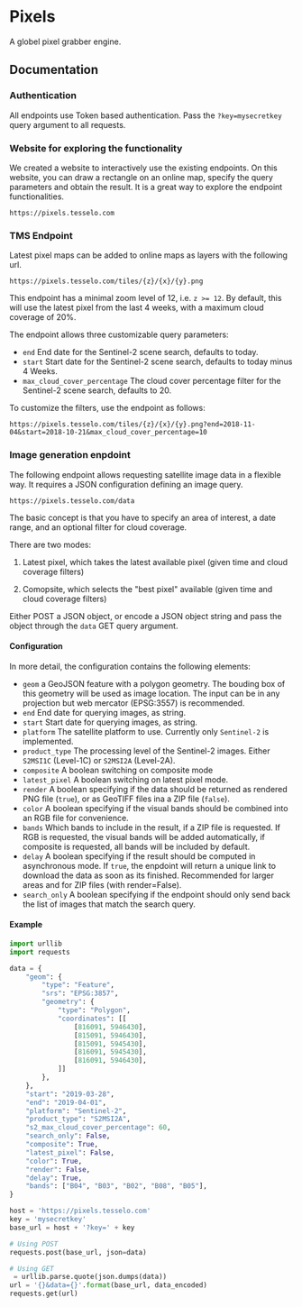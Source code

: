 # Pixels
A globel pixel grabber engine.

## Documentation

### Authentication
All endpoints use Token based authentication. Pass the `?key=mysecretkey` query argument to all requests.

### Website for exploring the functionality
We created a website to interactively use the existing endpoints. On this website, you can draw a rectangle on an online map, specify the query parameters and obtain the result. It is a great way to explore the endpoint functionalities.

    https://pixels.tesselo.com

### TMS Endpoint
Latest pixel maps can be added to online maps as layers with the following url.

    https://pixels.tesselo.com/tiles/{z}/{x}/{y}.png

This endpoint has a minimal zoom level of 12, i.e. `z >= 12`. By default, this will use the latest pixel from the last 4 weeks, with a maximum cloud coverage of 20%.

The endpoint allows three customizable query parameters:

- `end` End date for the Sentinel-2 scene search, defaults to today.
- `start` Start date for the Sentinel-2 scene search, defaults to today minus 4 Weeks.
- `max_cloud_cover_percentage` The cloud cover percentage filter for the Sentinel-2 scene search, defaults to 20.

To customize the filters, use the endpoint as follows:

    https://pixels.tesselo.com/tiles/{z}/{x}/{y}.png?end=2018-11-04&start=2018-10-21&max_cloud_cover_percentage=10

### Image generation enpdoint
The following endpoint allows requesting satellite image data in a flexible way. It requires a JSON configuration defining an image query.

    https://pixels.tesselo.com/data

The basic concept is that you have to specify an area of interest, a date range, and an optional filter for cloud coverage.

There are two modes:

  1. Latest pixel, which takes the latest available pixel (given time and cloud coverage filters)

  2. Comopsite, which selects the "best pixel" available (given time and cloud coverage filters)


Either POST a JSON object, or encode a JSON object string and pass the object through the `data` GET query argument.

#### Configuration
In more detail, the configuration contains the following elements:

  - `geom` a GeoJSON feature with a polygon geometry. The bouding box of this geometry will be used as image location. The input can be in any projection but web mercator (EPSG:3557) is recommended.
  - `end` End date for querying images, as string.
  - `start` Start date for querying images, as string.
  - `platform` The satellite platform to use. Currently only `Sentinel-2` is implemented.
  - `product_type` The processing level of the Sentinel-2 images. Either `S2MSI1C` (Level-1C) or `S2MSI2A` (Level-2A).
  - `composite` A boolean switching on composite mode
  - `latest_pixel` A boolean switching on latest pixel mode.
  - `render` A boolean specifying if the data should be returned as rendered PNG file (`true`), or as GeoTIFF files ina a ZIP file (`false`).
  - `color` A boolean specifying if the visual bands should be combined into an RGB file for convenience.
  - `bands` Which bands to include in the result, if a ZIP file is requested. If RGB is requested, the visual bands will be added automatically, if composite is requested, all bands will be included by default.
  - `delay` A boolean specifying if the result should be computed in asynchronous mode. If `true`, the enpdoint will return a unique link to download the data as soon as its finished. Recommended for larger areas and for ZIP files (with render=False).
  - `search_only` A boolean specifying if the endpoint should only send back the list of images that match the search query.

#### Example

```python
import urllib
import requests

data = {
    "geom": {
        "type": "Feature",
        "srs": "EPSG:3857",
        "geometry": {
            "type": "Polygon",
            "coordinates": [[
                [816091, 5946430],
                [815091, 5946430],
                [815091, 5945430],
                [816091, 5945430],
                [816091, 5946430],
            ]]
        },
    },
    "start": "2019-03-28",
    "end": "2019-04-01",
    "platform": "Sentinel-2",
    "product_type": "S2MSI2A",
    "s2_max_cloud_cover_percentage": 60,
    "search_only": False,
    "composite": True,
    "latest_pixel": False,
    "color": True,
    "render": False,
    "delay": True,
    "bands": ["B04", "B03", "B02", "B08", "B05"],
}

host = 'https://pixels.tesselo.com'
key = 'mysecretkey'
base_url = host + '?key=' + key

# Using POST
requests.post(base_url, json=data)

# Using GET
 = urllib.parse.quote(json.dumps(data))
url = '{}&data={}'.format(base_url, data_encoded)
requests.get(url)
```
